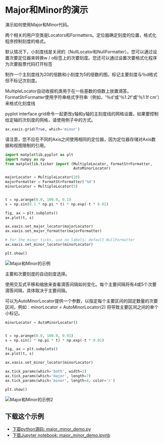 # Major和Minor的演示

演示如何使用Major和Minor代码。

两个相关的用户空类是Locators和Formatters。定位器确定刻度的位置，格式化程序控制刻度的格式。

默认情况下，小刻度线是关闭的（NullLocator和NullFormatter）。您可以通过设置次要定位器来转换w / o标签上的次要刻度。您还可以通过设置次要格式化程序为次要股票代码打开标签

制作一个主刻度线为20的倍数和小刻度为5的倍数的图。标记主要刻度与％d格式但不标记次刻度。

MultipleLocator自动收报机类用于在一些基数的倍数上放置滴答。 FormatStrFormatter使用字符串格式字符串（例如，'％d'或'％1.2f'或'％1.1f cm'）来格式化刻度线

pyplot interface grid命令一起更改y轴和y轴的主刻度线的网格设置。如果要控制给定轴的次刻度的网格，请使用例子中的方式。

```python
ax.xaxis.grid(True, which='minor')
```

请注意，您不应在不同的Axis之间使用相同的定位器，因为定位器存储对Axis数据和视图限制的引用。

```python
import matplotlib.pyplot as plt
import numpy as np
from matplotlib.ticker import (MultipleLocator, FormatStrFormatter,
                               AutoMinorLocator)

majorLocator = MultipleLocator(20)
majorFormatter = FormatStrFormatter('%d')
minorLocator = MultipleLocator(5)


t = np.arange(0.0, 100.0, 0.1)
s = np.sin(0.1 * np.pi * t) * np.exp(-t * 0.01)

fig, ax = plt.subplots()
ax.plot(t, s)

ax.xaxis.set_major_locator(majorLocator)
ax.xaxis.set_major_formatter(majorFormatter)

# for the minor ticks, use no labels; default NullFormatter
ax.xaxis.set_minor_locator(minorLocator)

plt.show()
```

![Major和Minor的示例](https://matplotlib.org/_images/sphx_glr_major_minor_demo_001.png)

主要和次要刻度的自动刻度选择。

使用交互式平移和缩放来查看滴答间隔如何变化。每个主要间隔将有4或5个次要滴答间隔，具体取决于主要间隔。

可以为AutoMinorLocator提供一个参数，以指定每个主要区间的固定数量的次要区间，例如：minorLocator = AutoMinorLocator(2) 将导致主要区间之间的单个小标记。

```python
minorLocator = AutoMinorLocator()


t = np.arange(0.0, 100.0, 0.01)
s = np.sin(2 * np.pi * t) * np.exp(-t * 0.01)

fig, ax = plt.subplots()
ax.plot(t, s)

ax.xaxis.set_minor_locator(minorLocator)

ax.tick_params(which='both', width=2)
ax.tick_params(which='major', length=7)
ax.tick_params(which='minor', length=4, color='r')

plt.show()
```

![Major和Minor的示例2](https://matplotlib.org/_images/sphx_glr_major_minor_demo_002.png)

## 下载这个示例
            
- [下载python源码: major_minor_demo.py](https://matplotlib.org/_downloads/major_minor_demo.py)
- [下载Jupyter notebook: major_minor_demo.ipynb](https://matplotlib.org/_downloads/major_minor_demo.ipynb)